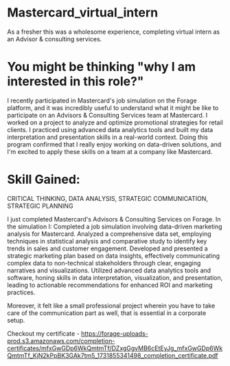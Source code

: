 # Mastercard_virtual_intern
As a fresher this was a wholesome experience, completing virtual intern as an Advisor &amp; consulting services.

# You might be thinking "why I am interested in this role?"
I recently participated in Mastercard's job simulation on the Forage platform, and it was incredibly useful to understand what it might be like to participate on an Advisors & Consulting Services team at Mastercard. 
I worked on a project to analyze and optimize promotional strategies for retail clients. I practiced using advanced data analytics tools and built my data interpretation and presentation skills in a real-world context. 
Doing this program confirmed that I really enjoy working on data-driven solutions, and I'm excited to apply these skills on a team at a company like Mastercard.

# Skill Gained:
CRITICAL THINKING,
DATA ANALYSIS,
STRATEGIC COMMUNICATION,
STRATEGIC PLANNING

I just completed Mastercard's Advisors & Consulting Services on Forage. In the simulation I:
Completed a job simulation involving data-driven marketing analysis for Mastercard.
Analyzed a comprehensive data set, employing techniques in statistical analysis and comparative study to identify key trends in sales and customer engagement.
Developed and presented a strategic marketing plan based on data insights, effectively communicating complex data to non-technical stakeholders through clear, engaging narratives and visualizations.
Utilized advanced data analytics tools and software, honing skills in data interpretation, visualization, and presentation, leading to actionable recommendations for enhanced ROI and marketing practices.

Moreover, it felt like a small professional project wherein you have to take care of the communication part as well, that is essential in a corporate setup.

Checkout my certificate - https://forage-uploads-prod.s3.amazonaws.com/completion-certificates/mfxGwGDp6WkQmtmTf/DZxgGgvMB6cEtEyJg_mfxGwGDp6WkQmtmTf_KjN2kPpBK3GAk7tm5_1731855341498_completion_certificate.pdf
